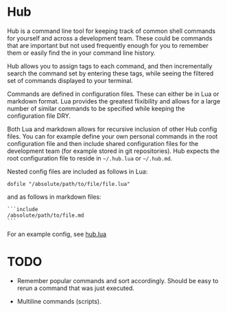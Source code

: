 # Hub

Hub is a command line tool for keeping track of common shell commands
for yourself and across a development team. These could be commands
that are important but not used frequently enough for you to remember
them or easily find the in your command line history.

Hub allows you to assign tags to each command, and then incrementally
search the command set by entering these tags, while seeing the
filtered set of commands displayed to your terminal.

Commands are defined in configuration files. These can either be in
Lua or markdown format. Lua provides the greatest flixibility and
allows for a large number of similar commands to be specified while
keeping the configuration file DRY.

Both Lua and markdown allows for recursive inclusion of other Hub
config files. You can for example define your own personal commands in
the root configuration file and then include shared configuration
files for the development team (for example stored in git
repositories). Hub expects the root configuration file to reside in
```~/.hub.lua``` or ```~/.hub.md```.

Nested config files are included as follows in Lua:

    dofile "/absolute/path/to/file/file.lua"

and as follows in markdown files:

    ```include
    /absolute/path/to/file.md
    ```
For an example config, see [hub.lua](./example/hub.lua)

# TODO

* Remember popular commands and sort accordingly. Should be easy to
  rerun a command that was just executed.

* Multiline commands (scripts).

